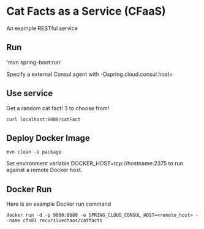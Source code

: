 # Cat Facts as a Service (CFaaS) #

An example RESTful service

## Run ##

'mvn spring-boot:run'

Specify a external Consul agent with -Dspring.cloud.consul.host=<your consul ip>

## Use service ##

Get a random cat fact! 3 to choose from! 

`curl localhost:8080/catFact`

## Deploy Docker Image ##

`mvn clean -U package`

Set environment variable DOCKER_HOST=tcp://hostname:2375 to run against a remote Docker host.

## Docker Run ##

Here is an example Docker run command

`docker run -d -p 9000:8080 -e SPRING_CLOUD_CONSUL_HOST=<remote_host> --name cfs01 recursivechaos/catfacts`